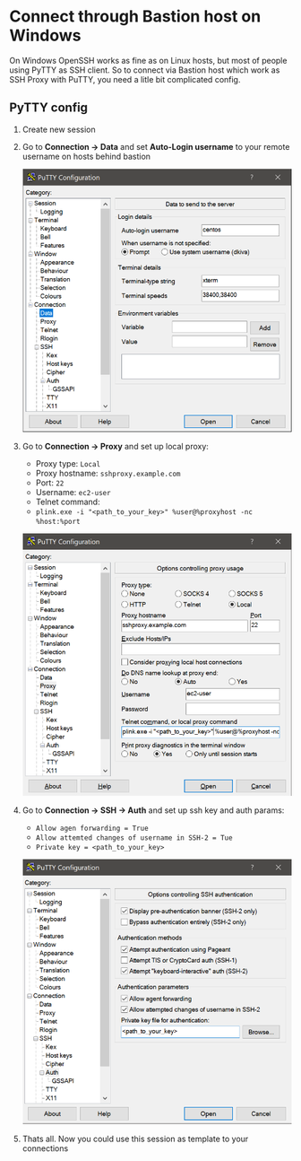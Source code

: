 # Connect through Bastion host on Windows

On Windows OpenSSH works as fine as on Linux hosts, but most of people using PyTTY as SSH client. So to connect via Bastion host which work as SSH Proxy with PuTTY, you need a litle bit complicated config.

## PyTTY config

1. Create new session

2. Go to **Connection -> Data** and set **Auto-Login username** to your remote username on hosts behind bastion

    ![Data](img/putty1.png)

3. Go to **Connection -> Proxy** and set up local proxy:

    * Proxy type: ```Local```
    * Proxy hostname: ```sshproxy.example.com```
    * Port: ```22```
    * Username: ```ec2-user```
    * Telnet command:
    * ```plink.exe -i "<path_to_your_key>" %user@%proxyhost -nc %host:%port```


    ![Proxy](img/putty2.png)

4. Go to **Connection -> SSH -> Auth** and set up ssh key and auth params:

    * ```Allow agen forwarding = True```
    * ```Allow attemted changes of username in SSH-2 = Tue```
    * ```Private key = <path_to_your_key>```

    ![Auth](img/putty3.png) 

5. Thats all. Now you could use this session as template to your connections
